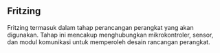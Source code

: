 ## Fritzing
Fritzing termasuk dalam tahap perancangan perangkat yang akan digunakan. Tahap ini mencakup menghubungkan mikrokontroler, sensor, dan modul komunikasi untuk memperoleh desain rancangan perangkat.
